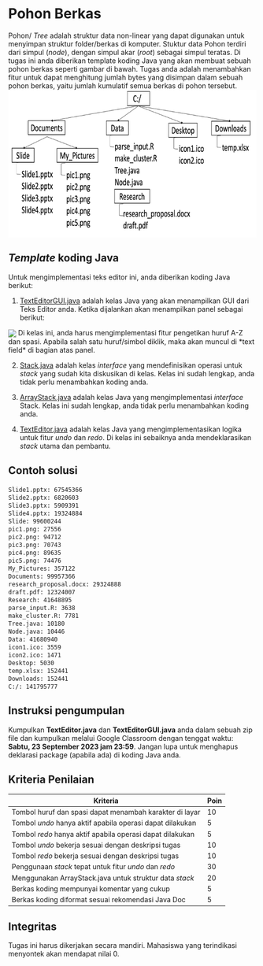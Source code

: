 # Pohon Berkas

Pohon/ _Tree_ adalah struktur data non-linear yang dapat digunakan untuk menyimpan struktur folder/berkas di komputer. Stuktur data Pohon terdiri dari simpul (_node_), dengan simpul akar (_root_) sebagai simpul teratas. Di tugas ini anda diberikan template koding Java yang akan membuat sebuah pohon berkas seperti gambar di bawah. Tugas anda adalah menambahkan fitur untuk dapat menghitung jumlah bytes yang disimpan dalam sebuah pohon berkas, yaitu jumlah kumulatif semua berkas di pohon tersebut. 
<img align="center" src="fig/pohon.png" height="300" />

## _Template_ koding Java
Untuk mengimplementasi teks editor ini, anda diberikan koding Java berikut:
1. [TextEditorGUI.java](TextEditorGUI.java) adalah kelas Java yang akan menampilkan GUI dari Teks Editor anda. Ketika dijalankan akan menampilkan panel sebagai berikut:
<img align="center" src="fig/gui.png" height="200" />
Di kelas ini, anda harus mengimplementasi fitur pengetikan huruf A-Z dan spasi. Apabila salah satu huruf/simbol diklik, maka akan muncul di *text field* di bagian atas panel. 

2. [Stack.java](Stack.java) adalah kelas _interface_ yang mendefinisikan operasi untuk _stack_ yang sudah kita diskusikan di kelas. Kelas ini sudah lengkap, anda tidak perlu menambahkan koding anda.

3. [ArrayStack.java](ArrayStack.java) adalah kelas Java yang mengimplementasi _interface_ Stack. Kelas ini sudah lengkap, anda tidak perlu menambahkan koding anda.

4. [TextEditor.java](TextEditor.java) adalah kelas Java yang mengimplementasikan logika untuk fitur _undo_ dan _redo_. Di kelas ini sebaiknya anda mendeklarasikan _stack_ utama dan pembantu. 



## Contoh solusi
```{r tidy=TRUE}
Slide1.pptx: 67545366
Slide2.pptx: 6820603
Slide3.pptx: 5909391
Slide4.pptx: 19324884
Slide: 99600244
pic1.png: 27556
pic2.png: 94712
pic3.png: 70743
pic4.png: 89635
pic5.png: 74476
My_Pictures: 357122
Documents: 99957366
research_proposal.docx: 29324888
draft.pdf: 12324007
Research: 41648895
parse_input.R: 3638
make_cluster.R: 7781
Tree.java: 10180
Node.java: 10446
Data: 41680940
icon1.ico: 3559
icon2.ico: 1471
Desktop: 5030
temp.xlsx: 152441
Downloads: 152441
C:/: 141795777
```



## Instruksi pengumpulan
Kumpulkan **TextEditor.java** dan **TextEditorGUI.java** anda dalam sebuah zip file dan kumpulkan melalui Google Classroom dengan tenggat waktu: **Sabtu, 23 September 2023 jam 23:59**. Jangan lupa untuk menghapus deklarasi package (apabila ada) di koding Java anda.


## Kriteria Penilaian
|Kriteria  | Poin |
| --- | --- |
|Tombol huruf dan spasi dapat menambah karakter di layar  |10|
|Tombol _undo_ hanya aktif apabila operasi dapat dilakukan |5 | 
|Tombol _redo_ hanya aktif apabila operasi dapat dilakukan |5 |
|Tombol _undo_ bekerja sesuai dengan deskripsi tugas |10|
|Tombol _redo_ bekerja sesuai dengan deskripsi tugas |10|
|Penggunaan _stack_ tepat untuk fitur _undo_ dan _redo_ |30|
|Menggunakan ArrayStack.java untuk struktur data _stack_ |20|
|Berkas koding mempunyai komentar yang cukup |5|
|Berkas koding diformat sesuai rekomendasi Java Doc |5|


## Integritas
Tugas ini harus dikerjakan secara mandiri. Mahasiswa yang terindikasi menyontek akan mendapat nilai 0.






